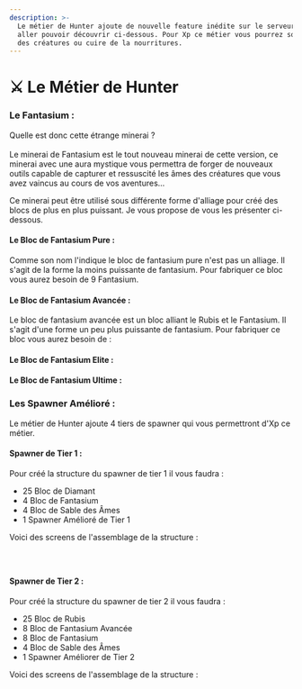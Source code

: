 ```yaml
---
description: >-
  Le métier de Hunter ajoute de nouvelle feature inédite sur le serveur que vous
  aller pouvoir découvrir ci-dessous. Pour Xp ce métier vous pourrez soit tués
  des créatures ou cuire de la nourritures.
---
```


# ⚔️ Le Métier de Hunter

### Le Fantasium :&#x20;

Quelle est donc cette étrange minerai ? \
\
Le minerai de Fantasium est le tout nouveau minerai de cette version, ce minerai avec une aura mystique vous permettra de forger de nouveaux outils capable de capturer et ressuscité les âmes des créatures que vous avez vaincus au cours de vos aventures...&#x20;

Ce minerai peut être utilisé sous différente forme d'alliage pour créé des blocs de plus en plus puissant. Je vous propose de vous les présenter ci-dessous.&#x20;

#### Le Bloc de Fantasium Pure :&#x20;

Comme son nom l'indique le bloc de fantasium pure n'est pas un alliage. Il s'agit de la forme la moins puissante de fantasium. Pour fabriquer ce bloc vous aurez besoin de 9 Fantasium.&#x20;

#### Le Bloc de Fantasium Avancée :&#x20;

Le bloc de fantasium avancée est un bloc alliant le Rubis et le Fantasium. Il s'agit d'une forme un peu plus puissante de fantasium. Pour fabriquer ce bloc vous aurez besoin de :&#x20;

#### Le Bloc de Fantasium Elite :&#x20;

#### Le Bloc de Fantasium Ultime :&#x20;

### Les Spawner Amélioré :&#x20;

Le métier de Hunter ajoute 4 tiers de spawner qui vous permettront d'Xp ce métier.&#x20;

#### Spawner de Tier  1 :

Pour créé la structure du spawner de tier 1 il vous faudra :&#x20;

* 25 Bloc de Diamant
* 4 Bloc de Fantasium
* 4 Bloc de Sable des Âmes
* 1 Spawner Amélioré de Tier 1&#x20;

Voici des screens de l'assemblage de la structure :&#x20;

<div><figure><img src="broken-reference" alt=""><figcaption></figcaption></figure> <figure><img src="broken-reference" alt=""><figcaption></figcaption></figure> <figure><img src="broken-reference" alt=""><figcaption></figcaption></figure></div>

#### Spawner de Tier 2 :&#x20;

Pour créé la structure du spawner de tier 2 il vous faudra :&#x20;

* 25 Bloc de Rubis
* 8 Bloc de Fantasium Avancée
* 8 Bloc de Fantasium
* 4 Bloc de Sable des Âmes&#x20;
* 1 Spawner Améliorer de Tier 2

Voici des screens de l'assemblage de la structure :&#x20;
